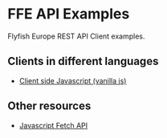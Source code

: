 # FFE API Examples

Flyfish Europe REST API Client examples.

## Clients in different languages

- [Client side Javascript (vanilla js)](html-client.html)

## Other resources

- [Javascript Fetch API](https://developer.mozilla.org/en-US/docs/Web/API/Fetch_API)
